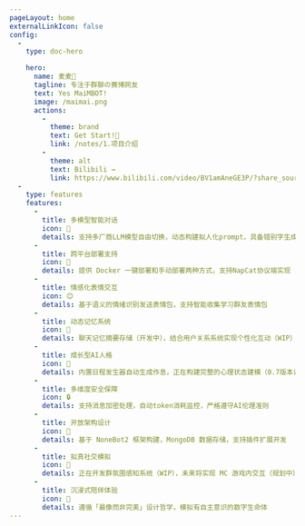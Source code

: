 ```yaml
---
pageLayout: home
externalLinkIcon: false
config:
  -
    type: doc-hero

    hero:
      name: 麦麦🤖
      tagline: 专注于群聊の赛博网友
      text: Yes MaiMBOT!
      image: /maimai.png      
      actions:
        -
          theme: brand
          text: Get Start!🥵
          link: /notes/1.项目介绍
        -
          theme: alt
          text: Bilibili →
          link: https://www.bilibili.com/video/BV1amAneGE3P/?share_source=copy_web&vd_source=f5ba8d05a6f8ef70bf543512bf322bc1          
  -
    type: features
    features:
      -
        title: 多模型智能对话
        icon: 💬
        details: 支持多厂商LLM模型自由切换，动态构建拟人化prompt，具备错别字生成和多条回复特性
      -
        title: 跨平台部署支持
        icon: 🐳
        details: 提供 Docker 一键部署和手动部署两种方式，支持NapCat协议端实现
      -
        title: 情感化表情交互
        icon: 😊
        details: 基于语义的情绪识别发送表情包，支持智能收集学习群友表情包
      -
        title: 动态记忆系统
        icon: 🧠
        details: 聊天记忆摘要存储（开发中），结合用户关系系统实现个性化互动（WIP）
      -
        title: 成长型AI人格
        icon: 🤖
        details: 内置日程发生器自动生成作息，正在构建完整的心理状态建模（0.7版本计划）
      -
        title: 多维度安全保障
        icon: 🔒
        details: 支持消息加密处理，自动token消耗监控，严格遵守AI伦理准则
      -
        title: 开放架构设计
        icon: 🧩
        details: 基于 NoneBot2 框架构建，MongoDB 数据存储，支持插件扩展开发
      -
        title: 拟真社交模拟
        icon: 👥
        details: 正在开发群氛围感知系统（WIP），未来将实现 MC 游戏内交互（规划中）
      -
        title: 沉浸式陪伴体验
        icon: 🌟
        details: 遵循「最像而非完美」设计哲学，模拟有自主意识的数字生命体
---
```

